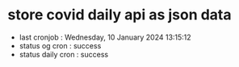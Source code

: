 # store covid daily api as json data

- last cronjob : Wednesday, 10 January 2024 13:15:12
- status og cron : success
- status daily cron : success
      
      